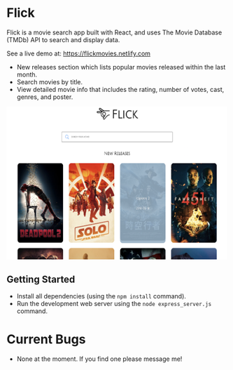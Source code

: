 # Flick

Flick is a movie search app built with React, and uses The Movie Database (TMDb) API to search and display data.

See a live demo at: https://flickmovies.netlify.com

* New releases section which lists popular movies released within the last month.
* Search movies by title.
* View detailed movie info that includes the rating, number of votes, cast, genres, and poster.

![](src/assets/Flick.png)

## Getting Started

- Install all dependencies (using the `npm install` command).
- Run the development web server using the `node express_server.js` command.

# Current Bugs
* None at the moment. If you find one please message me!
